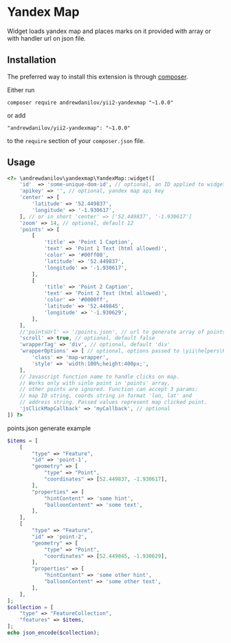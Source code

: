 Yandex Map
===================
Widget loads yandex map and places marks on it provided with array or with handler url on json file.

Installation
------------

The preferred way to install this extension is through [composer](http://getcomposer.org/download/).

Either run

```
composer require andrewdanilov/yii2-yandexmap "~1.0.0"
```

or add

```
"andrewdanilov/yii2-yandexmap": "~1.0.0"
```

to the `require` section of your `composer.json` file.


Usage
-----

```php
<?= \andrewdanilov\yandexmap\YandexMap::widget([
	'id'  => 'some-unique-dom-id', // optional, an ID applied to widget wrapper
	'apikey' => '', // optional, yandex map api key
	'center' => [
		'latitude' => '52.449837',
		'longitude' => '-1.930617',
	], // or in short 'center' => ['52.449837', '-1.930617']
	'zoom' => 14, // optional, default 12
	'points' => [
		[
			'title' => 'Point 1 Caption',
			'text' => 'Point 1 Text (html allowed)',
			'color' => '#00ff00',
			'latitude' => '52.449837',
			'longitude' => '-1.930617',
		],
		[
			'title' => 'Point 2 Caption',
			'text' => 'Point 2 Text (html allowed)',
			'color' => '#0000ff',
			'latitude' => '52.449845',
			'longitude' => '-1.930629',
		],
	],
	//'pointsUrl' => '/points.json', // url to generate array of points instead of manual setting in 'points' param
	'scroll' => true, // optional, default false
	'wrapperTag' => 'div', // optional, default 'div'
	'wrapperOptions' => [ // optional, options passed to \yii\helpers\Html::tag() method for constructing map wrapper
		'class' => 'map-wrapper',
		'style' => 'width:100%;height:400px;',
	],
	// Javascript function name to handle clicks on map.
	// Works only with sinle point in 'points' array,
	// other points are ignored. Function can accept 3 params:
	// map ID string, coords string in format 'lon, lat' and
	// address string. Passed values represent map clicked point.
	'jsClickMapCallback' => 'myCallback', // optional
]) ?>
```

points.json generate example
```php
$items = [
	[
		"type" => "Feature",
		"id" => 'point-1',
		"geometry" => [
			"type" => "Point",
			"coordinates" => [52.449837, -1.930617],
		],
		"properties" => [
			"hintContent" => 'some hint',
			"balloonContent" => 'some text',
		],
	],
	[
		"type" => "Feature",
		"id" => 'point-2',
		"geometry" => [
			"type" => "Point",
			"coordinates" => [52.449845, -1.930629],
		],
		"properties" => [
			"hintContent" => 'some other hint',
			"balloonContent" => 'some other text',
		],
	],
];
$collection = [
	"type" => "FeatureCollection",
	"features" => $items,
];
echo json_encode($collection);
```
